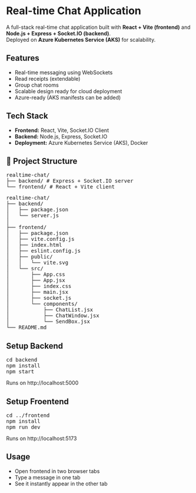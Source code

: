 # Real-time Chat Application

A full-stack real-time chat application built with **React + Vite (frontend)** and **Node.js + Express + Socket.IO (backend)**.  
Deployed on **Azure Kubernetes Service (AKS)** for scalability.

##  Features
-  Real-time messaging using WebSockets
-  Read receipts (extendable)
-  Group chat rooms
-  Scalable design ready for cloud deployment
-  Azure-ready (AKS manifests can be added)

##  Tech Stack
- **Frontend:** React, Vite, Socket.IO Client
- **Backend:** Node.js, Express, Socket.IO
- **Deployment:** Azure Kubernetes Service (AKS), Docker

## 📂 Project Structure  
<pre>
realtime-chat/
├── backend/ # Express + Socket.IO server
└── frontend/ # React + Vite client
</pre>

<pre>
realtime-chat/
├── backend/
│   ├── package.json
│   └── server.js
│
├── frontend/
│   ├── package.json
│   ├── vite.config.js
│   ├── index.html
│   ├── eslint.config.js
│   ├── public/
│   │   └── vite.svg
│   └── src/
│       ├── App.css
│       ├── App.jsx
│       ├── index.css
│       ├── main.jsx
│       ├── socket.js
│       └── components/
│           ├── ChatList.jsx
│           ├── ChatWindow.jsx
│           └── SendBox.jsx
└── README.md
</pre>

## Setup Backend
<pre>
cd backend
npm install
npm start
</pre>
Runs on http://localhost:5000

## Setup Froentend
<pre>
cd ../frontend
npm install
npm run dev
</pre>
Runs on http://localhost:5173

## Usage
- Open frontend in two browser tabs
- Type a message in one tab
- See it instantly appear in the other tab

